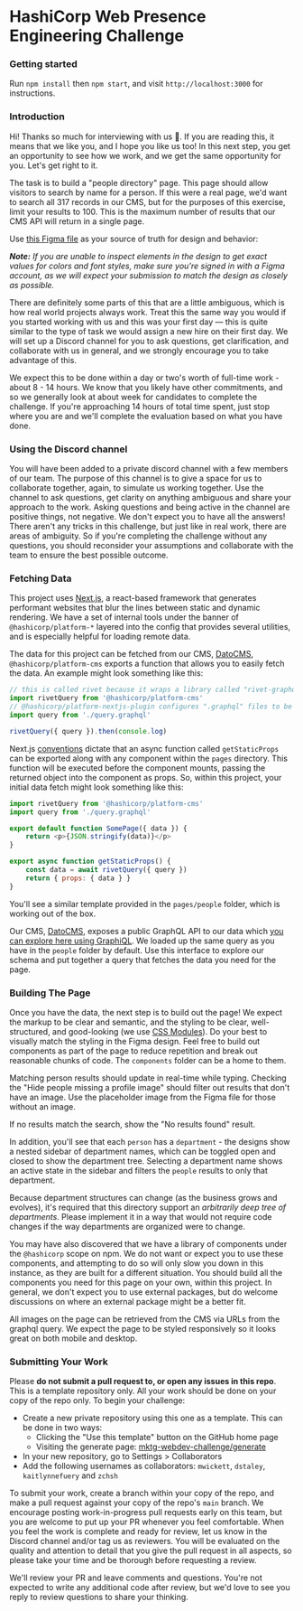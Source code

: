 # HashiCorp Web Presence Engineering Challenge

### Getting started

Run `npm install` then `npm start`, and visit `http://localhost:3000` for instructions.

### Introduction

Hi! Thanks so much for interviewing with us 💖. If you are reading this, it means that we like you, and I hope you like us too! In this next step, you get an opportunity to see how we work, and we get the same opportunity for you. Let's get right to it.

The task is to build a "people directory" page. This page should allow visitors to search by name for a person. If this were a real page, we'd want to search all 317 records in our CMS, but for the purposes of this exercise, limit your results to 100. This is the maximum number of results that our CMS API will return in a single page.

Use [this Figma file](https://www.figma.com/file/xGicP4qkXbMhte4LAYxC4X/Untitled?node-id=0%3A1) as your source of truth for design and behavior:

_**Note:** If you are unable to inspect elements in the design to get exact values for colors and font styles, make sure you're signed in with a Figma account, as we will expect your submission to match the design as closely as possible._

There are definitely some parts of this that are a little ambiguous, which is how real world projects always work. Treat this the same way you would if you started working with us and this was your first day — this is quite similar to the type of task we would assign a new hire on their first day. We will set up a Discord channel for you to ask questions, get clarification, and collaborate with us in general, and we strongly encourage you to take advantage of this.

We expect this to be done within a day or two's worth of full-time work - about 8 - 14 hours. We know that you likely have other commitments, and so we generally look at about week for candidates to complete the challenge. If you're approaching 14 hours of total time spent, just stop where you are and we'll complete the evaluation based on what you have done.

### Using the Discord channel

You will have been added to a private discord channel with a few members of our team. The purpose of this channel is to give a space for us to collaborate together, again, to simulate us working together. Use the channel to ask questions, get clarity on anything ambiguous and share your approach to the work. Asking questions and being active in the channel are positive things, not negative. We don't expect you to have all the answers! There aren't any tricks in this challenge, but just like in real work, there are areas of ambiguity. So if you're completing the challenge without any questions, you should reconsider your assumptions and collaborate with the team to ensure the best possible outcome.

### Fetching Data

This project uses [Next.js](https://nextjs.org), a react-based framework that generates performant websites that blur the lines between static and dynamic rendering. We have a set of internal tools under the banner of `@hashicorp/platform-*` layered into the config that provides several utilities, and is especially helpful for loading remote data.

The data for this project can be fetched from our CMS, [DatoCMS](https://www.datocms.com/), `@hashicorp/platform-cms` exports a function that allows you to easily fetch the data. An example might look something like this:

```jsx
// this is called rivet because it wraps a library called "rivet-graphql"
import rivetQuery from '@hashicorp/platform-cms'
// @hashicorp/platform-nextjs-plugin configures ".graphql" files to be imported as plain text
import query from './query.graphql'

rivetQuery({ query }).then(console.log)
```

Next.js [conventions](https://nextjs.org/learn/basics/fetching-data-for-pages) dictate that an async function called `getStaticProps` can be exported along with any component within the `pages` directory. This function will be executed before the component mounts, passing the returned object into the component as props. So, within this project, your initial data fetch might look something like this:

```js
import rivetQuery from '@hashicorp/platform-cms'
import query from './query.graphql'

export default function SomePage({ data }) {
	return <p>{JSON.stringify(data)}</p>
}

export async function getStaticProps() {
	const data = await rivetQuery({ query })
	return { props: { data } }
}
```

You'll see a similar template provided in the `pages/people` folder, which is working out of the box.

Our CMS, [DatoCMS](https://www.datocms.com/), exposes a public GraphQL API to our data which [you can explore here using GraphiQL](https://cda-explorer.datocms.com/?apitoken=dc45ff8c8b27dd22a7c24aaaf8aa75&query=query%20%7B%0A%20%20allDepartments%28first%3A%20100%29%20%7B%0A%20%20%20%20name%0A%20%20%20%20parent%20%7B%0A%20%20%20%20%20%20id%0A%20%20%20%20%7D%0A%20%20%7D%0A%20%20%0A%20%20allPeople%28first%3A%20100%29%20%7B%0A%20%20%20%20name%0A%20%20%20%20avatar%20%7B%0A%20%20%20%20%20%20url%0A%20%20%20%20%7D%0A%20%20%20%20department%20%7B%0A%20%20%20%20%20%20name%0A%20%20%20%20%7D%0A%20%20%7D%0A%7D). We loaded up the same query as you have in the `people` folder by default. Use this interface to explore our schema and put together a query that fetches the data you need for the page.

### Building The Page

Once you have the data, the next step is to build out the page! We expect the markup to be clear and semantic, and the styling to be clear, well-structured, and good-looking (we use [CSS Modules](https://nextjs.org/docs/basic-features/built-in-css-support#adding-component-level-css)). Do your best to visually match the styling in the Figma design. Feel free to build out components as part of the page to reduce repetition and break out reasonable chunks of code. The `components` folder can be a home to them.

Matching person results should update in real-time while typing. Checking the "Hide people missing a profile image" should filter out results that don't have an image. Use the placeholder image from the Figma file for those without an image.

If no results match the search, show the "No results found" result.

In addition, you'll see that each `person` has a `department` - the designs show a nested sidebar of department names, which can be toggled open and closed to show the department tree. Selecting a department name shows an active state in the sidebar and filters the `people` results to only that department.

Because department structures can change (as the business grows and evolves), it's required that this directory support an _arbitrarily deep tree of departments_. Please implement it in a way that would not require code changes if the way departments are organized were to change.

You may have also discovered that we have a library of components under the `@hashicorp` scope on npm. We do not want or expect you to use these components, and attempting to do so will only slow you down in this instance, as they are built for a different situation. You should build all the components you need for this page on your own, within this project. In general, we don't expect you to use external packages, but do welcome discussions on where an external package might be a better fit.

All images on the page can be retrieved from the CMS via URLs from the graphql query. We expect the page to be styled responsively so it looks great on both mobile and desktop.

### Submitting Your Work

Please **do not submit a pull request to, or open any issues in this repo**. This is a template repository only. All your work should be done on your copy of the repo only. To begin your challenge:

- Create a new private repository using this one as a template. This can be done in two ways:
  - Clicking the "Use this template" button on the GitHub home page
  - Visiting the generate page: [mktg-webdev-challenge/generate](https://github.com/hashicorp/mktg-webdev-challenge/generate)
- In your new repository, go to Settings > Collaborators
- Add the following usernames as collaborators: `mwickett`, `dstaley`, `kaitlynnefuery` and `zchsh`

To submit your work, create a branch within your copy of the repo, and make a pull request against your copy of the repo's `main` branch. We encourage posting work-in-progress pull requests early on this team, but you are welcome to put up your PR whenever you feel comfortable. When you feel the work is complete and ready for review, let us know in the Discord channel and/or tag us as reviewers. You will be evaluated on the quality and attention to detail that you give the pull request in all aspects, so please take your time and be thorough before requesting a review.

We'll review your PR and leave comments and questions. You're not expected to write any additional code after review, but we'd love to see you reply to review questions to share your thinking.
